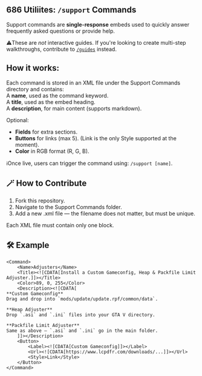 ## 686 Utiliites: `/support` Commands
Support commands are **single-response** embeds used to quickly answer frequently asked questions or provide help.

⚠️These are *not* interactive guides. If you're looking to create multi-step walkthroughs, contribute to [`/guides`](https://github.com/686-Utilities/686-Utilities-Translations/tree/main/en-GB/Guides) instead.

## How it works:
Each command is stored in an XML file under the Support Commands directory and contains:<br>
A **name**, used as the command keyword.<br>
A **title**, used as the embed heading.<br>
A **description**, for main content (supports markdown).<br>

Optional:
- **Fields** for extra sections.
- **Buttons** for links (max 5). (Link is the only Style supported at the moment).
- **Color** in RGB format (R, G, B).

ℹ️Once live, users can trigger the command using: `/support [name]`.

## 🪄 How to Contribute
1. Fork this repository.
2. Navigate to the Support Commands folder.
3. Add a new .xml file — the filename does not matter, but <Name> must be unique.

Each XML file must contain only one <Command> block.

## 🛠️ Example
```
<Command>
    <Name>Adjusters</Name>
    <Title><![CDATA[Install a Custom Gameconfig, Heap & Packfile Limit Adjuster.]]></Title>
    <Color>89, 0, 255</Color>
    <Description><![CDATA[
**Custom Gameconfig**  
Drag and drop into `mods/update/update.rpf/common/data`.

**Heap Adjuster**  
Drop `.asi` and `.ini` files into your GTA V directory.

**Packfile Limit Adjuster**  
Same as above — `.asi` and `.ini` go in the main folder.
    ]]></Description>
    <Button>
        <Label><![CDATA[Custom Gameconfig]]></Label>
        <Url><![CDATA[https://www.lcpdfr.com/downloads/...]]></Url>
        <Style>Link</Style>
    </Button>
</Command>
```
